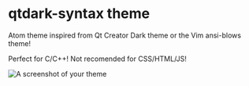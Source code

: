 # qtdark-syntax theme

Atom theme inspired from Qt Creator Dark theme
or the Vim ansi-blows theme!

Perfect for C/C++!
Not recomended for CSS/HTML/JS!



![A screenshot of your theme](http://i.imgur.com/Gsx0a5o.png)
